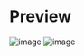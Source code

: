 # Preview
![image](https://github.com/Mccranky83/dotfiles/assets/79263757/6851b8e6-9388-4a41-a50b-24702e11386f)
![image](https://github.com/Mccranky83/dotfiles/assets/79263757/eac55aec-88a7-451d-bacb-d95ad0427a05)
